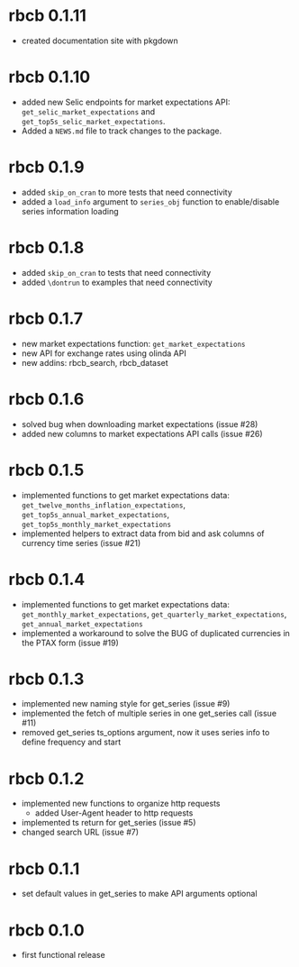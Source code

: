 # rbcb 0.1.11

* created documentation site with pkgdown

# rbcb 0.1.10

* added new Selic endpoints for market expectations API:
  `get_selic_market_expectations` and `get_top5s_selic_market_expectations`.
* Added a `NEWS.md` file to track changes to the package.

# rbcb 0.1.9

* added `skip_on_cran` to more tests that need connectivity
* added a `load_info` argument to `series_obj` function to enable/disable
  series information loading

# rbcb 0.1.8

* added `skip_on_cran` to tests that need connectivity
* added `\dontrun` to examples that need connectivity

# rbcb 0.1.7

* new market expectations function: `get_market_expectations`
* new API for exchange rates using olinda API
* new addins: rbcb_search, rbcb_dataset

# rbcb 0.1.6

* solved bug when downloading market expectations (issue #28)
* added new columns to market expectations API calls (issue #26)

# rbcb 0.1.5

* implemented functions to get market expectations data: `get_twelve_months_inflation_expectations`,
  `get_top5s_annual_market_expectations`, `get_top5s_monthly_market_expectations`
* implemented helpers to extract data from bid and ask columns of currency time series (issue #21)

# rbcb 0.1.4

* implemented functions to get market expectations data: `get_monthly_market_expectations`,
  `get_quarterly_market_expectations`, `get_annual_market_expectations`
* implemented a workaround to solve the BUG of duplicated currencies in the PTAX form (issue #19)

# rbcb 0.1.3

* implemented new naming style for get_series (issue #9)
* implemented the fetch of multiple series in one get_series call (issue #11)
* removed get_series ts_options argument, now it uses series info to define frequency and start

# rbcb 0.1.2

* implemented new functions to organize http requests
  * added User-Agent header to http requests
* implemented ts return for get_series (issue #5)
* changed search URL (issue #7)

# rbcb 0.1.1

* set default values in get_series to make API arguments optional

# rbcb 0.1.0

* first functional release

